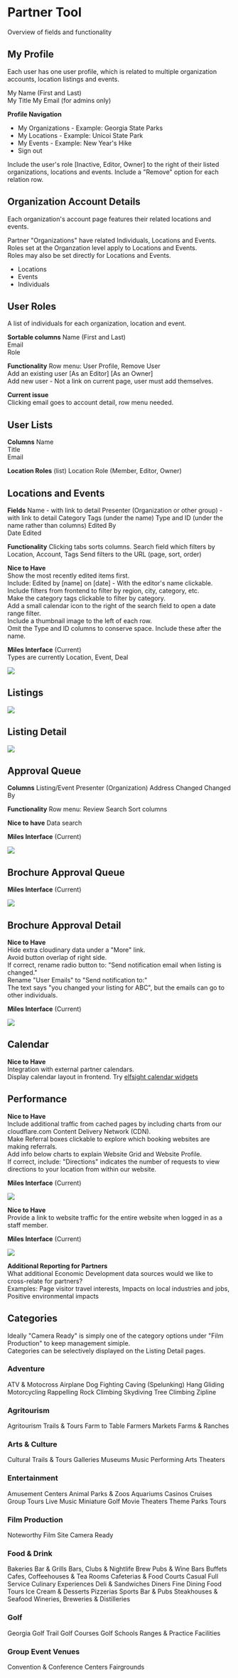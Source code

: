 
# Partner Tool

Overview of fields and functionality



## My Profile

Each user has one user profile, which is related to multiple organization accounts, location listings and events.  

My Name (First and Last)  
My Title
My Email (for admins only)  

**Profile Navigation**
- My Organizations - Example: Georgia State Parks
- My Locations - Example: Unicoi State Park
- My Events - Example: New Year's Hike
- Sign out

Include the user's role [Inactive, Editor, Owner] to the right of their listed organizations, locations and events.
Include a "Remove" option for each relation row.

## Organization Account Details

Each organization's account page features their related locations and events.

Partner "Organizations" have related Individuals, Locations and Events.  
Roles set at the Organzation level apply to Locations and Events.  
Roles may also be set directly for Locations and Events.  

- Locations
- Events
- Individuals

## User Roles

A list of individuals for each organization, location and event.

**Sortable columns**
Name (First and Last)  
Email  
Role  

**Functionality**
Row menu: User Profile, Remove User  
Add an existing user [As an Editor] [As an Owner]  
Add new user - Not a link on current page, user must add themselves.  

**Current issue**  
Clicking email goes to account detail, row menu needed.  

## User Lists

**Columns**
Name  
Title  
Email  

**Location Roles** (list)
Location
Role (Member, Editor, Owner)

## Locations and Events

**Fields**
Name - with link to detail
Presenter (Organization or other group) - with link to detail
Category Tags (under the name)
Type and ID (under the name rather than columns)
Edited By  
Date Edited  

**Functionality**
Clicking tabs sorts columns.
Search field which filters by Location, Account, Tags
Send filters to the URL (page, sort, order)

**Nice to Have**  
Show the most recently edited items first.  
Include: Edited by [name] on [date] - With the editor's name clickable.  
Include filters from frontend to filter by region, city, category, etc.  
Make the category tags clickable to filter by category.  
Add a small calendar icon to the right of the search field to open a date range filter.  
Include a thumbnail image to the left of each row.  
Omit the Type and ID columns to conserve space. Include these after the name.  

<span class="localX">

**Miles Interface** (Current)  
Types are currently Location, Event, Deal  

<img src="img/miles/list.png" style="max-width:822px">

</span>
<br>

## Listings

<img src="img/pages/listings.png" style="max-width:1084px">
<br>

## Listing Detail

<img src="img/pages/listing-detail.png" style="max-width:1084px">

## Approval Queue

**Columns**
Listing/Event
Presenter (Organization)
Address
Changed
Changed By

**Functionality**
Row menu: Review
Search
Sort columns

**Nice to have**
Data search

<span class="localX">

**Miles Interface** (Current)  

<img src="img/miles/approval-queue.png" style="max-width:1477px">  

</span>


## Brochure Approval Queue

**Miles Interface** (Current)  

<img src="img/miles/brochure-approval-queue.png" style="max-width:1070px">  

## Brochure Approval Detail

**Nice to Have**  
Hide extra cloudinary data under a "More" link.  
Avoid button overlap of right side.  
If correct, rename radio button to: "Send notification email when listing is changed."  
Rename "User Emails" to "Send notification to:"  
The text says "you changed your listing for ABC", but the emails can go to other individuals.  

<span class="localX">

**Miles Interface** (Current) 

<img src="img/miles/brochure-approval-detail.png" style="max-width:876px">  

</span>


## Calendar


**Nice to Have**  
Integration with external partner calendars.  
Display calendar layout in frontend. Try [elfsight calendar widgets](https://elfsight.com/event-calendar-widget/)  


## Performance

**Nice to Have**  
Include additional traffic from cached pages by including charts from our cloudflare.com Content Delivery Network (CDN).  
Make Referral boxes clickable to explore which booking websites are making referrals.  
Add info below charts to explain Website Grid and Website Profile.  
If correct, include: "Directions" indicates the number of requests to view directions to your location from within our website.  
<span class="localX">

**Miles Interface** (Current) 

<img src="img/miles/performance-partner-referrals.png" style="max-width:876px">  

</span>


**Nice to Have**  
Provide a link to website traffic for the entire website when logged in as a staff member.  

<span class="localX">

**Miles Interface** (Current) 

<img src="img/miles/performance-web-traffic.png" style="max-width:876px">  

</span>


**Additional Reporting for Partners**  
What additional Economic Development data sources would we like to cross-relate for partners?  
Examples: Page visitor travel interests, Impacts on local industries and jobs, Positive environmental impacts  


<!--
List of partner locations shows pending changes for admin approval 

Events near partner locations 

Deals for and near partner locations 

Photos for partner locations. Galleries for communities. 

Brochures and documents for partner locations 

Frontend maps for partner locations 

Partner calendar and event detail page 

Places to stay by type, region, city, category 
-->


## Categories

Ideally "Camera Ready" is simply one of the category options under "Film Production" to keep management simiple.  
Categories can be selectively displayed on the Listing Detail pages.  

### Adventure
 ATV & Motocross
 Airplane Dog Fighting
 Caving (Spelunking)
 Hang Gliding
 Motorcycling
 Rappelling
 Rock Climbing
 Skydiving
 Tree Climbing
 Zipline

### Agritourism
 Agritourism Trails & Tours
 Farm to Table
 Farmers Markets
 Farms & Ranches

### Arts & Culture
 Cultural Trails & Tours
 Galleries
 Museums
 Music
 Performing Arts
 Theaters

### Entertainment
 Amusement Centers
 Animal Parks & Zoos
 Aquariums
 Casinos
 Cruises
 Group Tours
 Live Music
 Miniature Golf
 Movie Theaters
 Theme Parks
 Tours

### Film Production
 Noteworthy Film Site
 Camera Ready

### Food & Drink
 Bakeries
 Bar & Grills
 Bars, Clubs & Nightlife
 Brew Pubs & Wine Bars
 Buffets
 Cafes, Coffeehouses & Tea Rooms
 Cafeterias & Food Courts
 Casual Full Service
 Culinary Experiences
 Deli & Sandwiches
 Diners
 Fine Dining
 Food Tours
 Ice Cream & Desserts
 Pizzerias
 Sports Bar & Pubs
 Steakhouses & Seafood
 Wineries, Breweries & Distilleries

### Golf
 Georgia Golf Trail
 Golf Courses
 Golf Schools
 Ranges & Practice Facilities

### Group Event Venues
 Convention & Conference Centers
 Fairgrounds